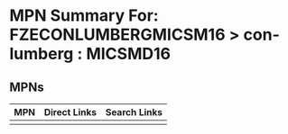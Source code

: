 



# MPN Summary For: FZECONLUMBERGMICSM16 > con-lumberg : MICSMD16

## MPNs
  

|MPN|Direct Links|Search Links|
| :--- | :--- | :--- |
||||
